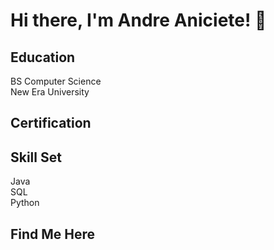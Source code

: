 <h1> Hi there, I'm Andre Aniciete! 👋 </h1>

<!--
**andreAniciete/andreAniciete** is a ✨ _special_ ✨ repository because its `README.md` (this file) appears on your GitHub profile.

Here are some ideas to get you started:

- 🔭 I’m currently working on ...
- 🌱 I’m currently learning ...
- 👯 I’m looking to collaborate on ...
- 🤔 I’m looking for help with ...
- 💬 Ask me about ...
- 📫 How to reach me: ...
- 😄 Pronouns: ...
- ⚡ Fun fact: ...
-->
<h2>Education</h2>
BS Computer Science <br>
New Era University

<h2>Certification</h2>

<h2>Skill Set</h2>
Java<br>
SQL<br>
Python<br>

<h2>Find Me Here</h2>
